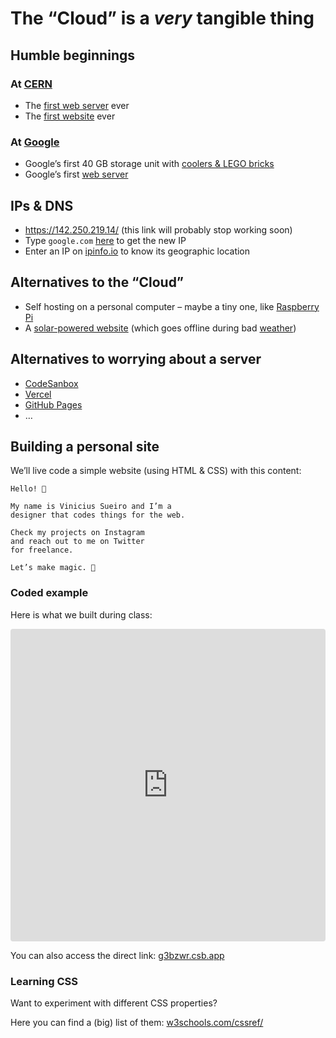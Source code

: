 # The “Cloud” is a *very* tangible thing

## Humble beginnings

### At [CERN](https://home.web.cern.ch/science/computing/birth-web)
- The [first web server](https://upload.wikimedia.org/wikipedia/commons/d/d1/First_Web_Server.jpg) ever
- The [first website](http://info.cern.ch/hypertext/WWW/TheProject.html) ever

### At [Google]()
- Google’s first 40 GB storage unit with [coolers & LEGO bricks](https://upload.wikimedia.org/wikipedia/commons/3/35/The_first_Google_computer_at_Stanford.jpg)
- Google’s first [web server](https://upload.wikimedia.org/wikipedia/commons/e/e0/Google%E2%80%99s_First_Production_Server.jpg)

## IPs & DNS
- https://142.250.219.14/ (this link will probably stop working soon)
- Type `google.com` [here](https://domaintoipconverter.com/) to get the new IP
- Enter an IP on [ipinfo.io](https://ipinfo.io/) to know its geographic location

## Alternatives to the “Cloud”
- Self hosting on a personal computer – maybe a tiny one, like [Raspberry Pi](https://www.raspberrypi.com/)
- A [solar-powered website](https://solar.lowtechmagazine.com/) (which goes offline during bad [weather](https://solar.lowtechmagazine.com/dithers/solar_panel007.png))

## Alternatives to worrying about a server
- [CodeSanbox](https://codesandbox.io/)
- [Vercel](https://vercel.com/)
- [GitHub Pages](https://pages.github.com/)
- …

## Building a personal site

We’ll live code a simple website (using HTML & CSS) with this content:

```
Hello! 👋 

My name is Vinicius Sueiro and I’m a
designer that codes things for the web.

Check my projects on Instagram
and reach out to me on Twitter
for freelance.

Let’s make magic. 🦄
```

### Coded example

Here is what we built during class:

<iframe src="https://codesandbox.io/embed/competent-wescoff-g3bzwr?fontsize=14&hidenavigation=1&theme=dark"
    style="width:100%; height:500px; border:0; border-radius: 4px; overflow:hidden;"
    title="personal-site-warm-up"
    allow="accelerometer; ambient-light-sensor; camera; encrypted-media; geolocation; gyroscope; hid; microphone; midi; payment; usb; vr; xr-spatial-tracking"
    sandbox="allow-forms allow-modals allow-popups allow-presentation allow-same-origin allow-scripts"
></iframe>

You can also access the direct link: [g3bzwr.csb.app](https://g3bzwr.csb.app/)

### Learning CSS

Want to experiment with different CSS properties?

Here you can find a (big) list of them: [w3schools.com/cssref/](https://www.w3schools.com/cssref/)